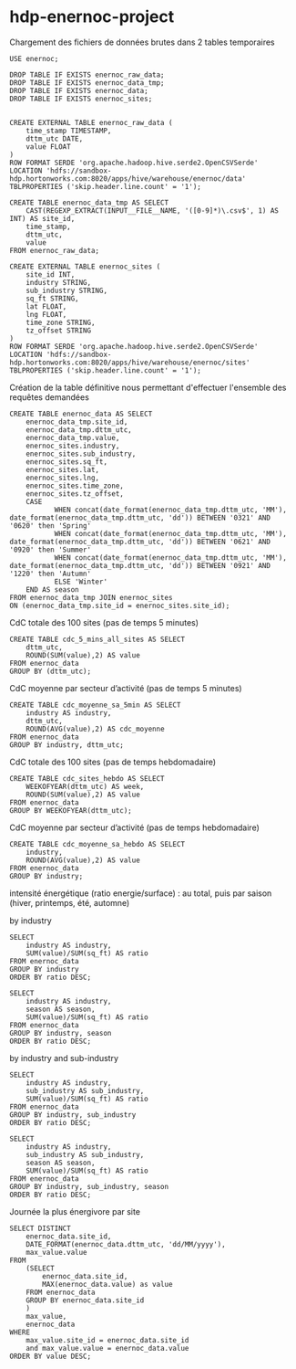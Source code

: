 # hdp-enernoc-project


Chargement des fichiers de données brutes dans 2 tables temporaires
```
USE enernoc;

DROP TABLE IF EXISTS enernoc_raw_data;
DROP TABLE IF EXISTS enernoc_data_tmp;
DROP TABLE IF EXISTS enernoc_data;
DROP TABLE IF EXISTS enernoc_sites;


CREATE EXTERNAL TABLE enernoc_raw_data (
    time_stamp TIMESTAMP,
    dttm_utc DATE,
    value FLOAT
)
ROW FORMAT SERDE 'org.apache.hadoop.hive.serde2.OpenCSVSerde'
LOCATION 'hdfs://sandbox-hdp.hortonworks.com:8020/apps/hive/warehouse/enernoc/data'
TBLPROPERTIES ('skip.header.line.count' = '1');

CREATE TABLE enernoc_data_tmp AS SELECT 
    CAST(REGEXP_EXTRACT(INPUT__FILE__NAME, '([0-9]*)\.csv$', 1) AS INT) AS site_id,
    time_stamp,
    dttm_utc,
    value
FROM enernoc_raw_data;

CREATE EXTERNAL TABLE enernoc_sites ( 
    site_id INT,
    industry STRING,
    sub_industry STRING,	
    sq_ft STRING,
    lat FLOAT,
    lng FLOAT,
    time_zone STRING,
    tz_offset STRING
)
ROW FORMAT SERDE 'org.apache.hadoop.hive.serde2.OpenCSVSerde'
LOCATION 'hdfs://sandbox-hdp.hortonworks.com:8020/apps/hive/warehouse/enernoc/sites'
TBLPROPERTIES ('skip.header.line.count' = '1');
```

Création de la table définitive nous permettant d'effectuer l'ensemble des requêtes demandées
```
CREATE TABLE enernoc_data AS SELECT
	enernoc_data_tmp.site_id,
	enernoc_data_tmp.dttm_utc,
	enernoc_data_tmp.value,
	enernoc_sites.industry,
	enernoc_sites.sub_industry,
	enernoc_sites.sq_ft,
	enernoc_sites.lat,
	enernoc_sites.lng,
	enernoc_sites.time_zone,
	enernoc_sites.tz_offset,
	CASE
           WHEN concat(date_format(enernoc_data_tmp.dttm_utc, 'MM'), date_format(enernoc_data_tmp.dttm_utc, 'dd')) BETWEEN '0321' AND '0620' then 'Spring'
           WHEN concat(date_format(enernoc_data_tmp.dttm_utc, 'MM'), date_format(enernoc_data_tmp.dttm_utc, 'dd')) BETWEEN '0621' AND '0920' then 'Summer'
           WHEN concat(date_format(enernoc_data_tmp.dttm_utc, 'MM'), date_format(enernoc_data_tmp.dttm_utc, 'dd')) BETWEEN '0921' AND '1220' then 'Autumn'
           ELSE 'Winter'
	END AS season
FROM enernoc_data_tmp JOIN enernoc_sites
ON (enernoc_data_tmp.site_id = enernoc_sites.site_id);
```

CdC totale des 100 sites (pas de temps 5 minutes)
```
CREATE TABLE cdc_5_mins_all_sites AS SELECT
 	dttm_utc,
	ROUND(SUM(value),2) AS value
FROM enernoc_data
GROUP BY (dttm_utc);
```

CdC moyenne par secteur d’activité (pas de temps 5 minutes)
```
CREATE TABLE cdc_moyenne_sa_5min AS SELECT
 	industry AS industry,
	dttm_utc,
 	ROUND(AVG(value),2) AS cdc_moyenne
FROM enernoc_data
GROUP BY industry, dttm_utc;
```

CdC totale des 100 sites (pas de temps hebdomadaire)
```
CREATE TABLE cdc_sites_hebdo AS SELECT
	WEEKOFYEAR(dttm_utc) AS week,
	ROUND(SUM(value),2) AS value
FROM enernoc_data
GROUP BY WEEKOFYEAR(dttm_utc);
```

CdC moyenne par secteur d’activité (pas de temps hebdomadaire)
```
CREATE TABLE cdc_moyenne_sa_hebdo AS SELECT
	industry,
	ROUND(AVG(value),2) AS value
FROM enernoc_data
GROUP BY industry;
```

intensité énergétique (ratio energie/surface) : au total, puis par saison (hiver, printemps, été, automne)

by industry
```
SELECT
	industry AS industry,
 	SUM(value)/SUM(sq_ft) AS ratio
FROM enernoc_data
GROUP BY industry
ORDER BY ratio DESC;

SELECT
	industry AS industry,
 	season AS season,
 	SUM(value)/SUM(sq_ft) AS ratio
FROM enernoc_data
GROUP BY industry, season
ORDER BY ratio DESC;
```

by industry and sub-industry
```
SELECT
	industry AS industry,
	sub_industry AS sub_industry,
 	SUM(value)/SUM(sq_ft) AS ratio
FROM enernoc_data
GROUP BY industry, sub_industry
ORDER BY ratio DESC;

SELECT
	industry AS industry,
	sub_industry AS sub_industry,
 	season AS season,
 	SUM(value)/SUM(sq_ft) AS ratio
FROM enernoc_data
GROUP BY industry, sub_industry, season
ORDER BY ratio DESC;
```

Journée la plus énergivore par site
```
SELECT DISTINCT
 	enernoc_data.site_id,
 	DATE_FORMAT(enernoc_data.dttm_utc, 'dd/MM/yyyy'),
 	max_value.value
FROM 
	(SELECT
		enernoc_data.site_id,
		MAX(enernoc_data.value) as value
	FROM enernoc_data
	GROUP BY enernoc_data.site_id
	)
	max_value, 
	enernoc_data
WHERE
	max_value.site_id = enernoc_data.site_id
	and max_value.value = enernoc_data.value
ORDER BY value DESC;
```

